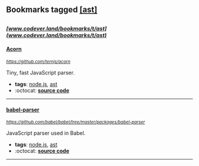 ## Bookmarks tagged [[ast]](https://www.codever.land/search?q=[ast])

_<sup><sup>[www.codever.land/bookmarks/t/ast](www.codever.land/bookmarks/t/ast)</sup></sup>_
---
#### [Acorn](https://github.com/ternjs/acorn)
_<sup>https://github.com/ternjs/acorn</sup>_

Tiny, fast JavaScript parser.
* **tags**: [node.js](../tagged/node.js.md), [ast](../tagged/ast.md)
* :octocat: **[source code](https://github.com/ternjs/acorn)**
---
#### [babel-parser](https://github.com/babel/babel/tree/master/packages/babel-parser)
_<sup>https://github.com/babel/babel/tree/master/packages/babel-parser</sup>_

JavaScript parser used in Babel.
* **tags**: [node.js](../tagged/node.js.md), [ast](../tagged/ast.md)
* :octocat: **[source code](https://github.com/babel/babel/tree/master/packages/babel-parser)**
---
